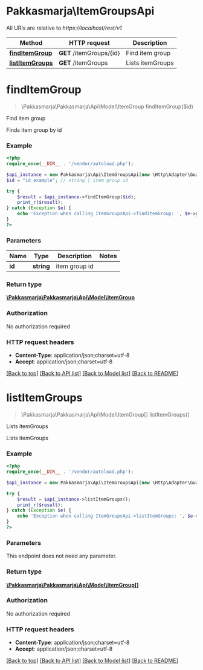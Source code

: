 # Pakkasmarja\ItemGroupsApi

All URIs are relative to *https://localhost/rest/v1*

Method | HTTP request | Description
------------- | ------------- | -------------
[**findItemGroup**](ItemGroupsApi.md#findItemGroup) | **GET** /itemGroups/{id} | Find item group
[**listItemGroups**](ItemGroupsApi.md#listItemGroups) | **GET** /itemGroups | Lists itemGroups


# **findItemGroup**
> \Pakkasmarja\Pakkasmarja\Api\Model\ItemGroup findItemGroup($id)

Find item group

Finds item group by id

### Example
```php
<?php
require_once(__DIR__ . '/vendor/autoload.php');

$api_instance = new Pakkasmarja\Api\ItemGroupsApi(new \Http\Adapter\Guzzle6\Client());
$id = "id_example"; // string | item group id

try {
    $result = $api_instance->findItemGroup($id);
    print_r($result);
} catch (Exception $e) {
    echo 'Exception when calling ItemGroupsApi->findItemGroup: ', $e->getMessage(), PHP_EOL;
}
?>
```

### Parameters

Name | Type | Description  | Notes
------------- | ------------- | ------------- | -------------
 **id** | **string**| item group id |

### Return type

[**\Pakkasmarja\Pakkasmarja\Api\Model\ItemGroup**](../Model/ItemGroup.md)

### Authorization

No authorization required

### HTTP request headers

 - **Content-Type**: application/json;charset=utf-8
 - **Accept**: application/json;charset=utf-8

[[Back to top]](#) [[Back to API list]](../../README.md#documentation-for-api-endpoints) [[Back to Model list]](../../README.md#documentation-for-models) [[Back to README]](../../README.md)

# **listItemGroups**
> \Pakkasmarja\Pakkasmarja\Api\Model\ItemGroup[] listItemGroups()

Lists itemGroups

Lists itemGroups

### Example
```php
<?php
require_once(__DIR__ . '/vendor/autoload.php');

$api_instance = new Pakkasmarja\Api\ItemGroupsApi(new \Http\Adapter\Guzzle6\Client());

try {
    $result = $api_instance->listItemGroups();
    print_r($result);
} catch (Exception $e) {
    echo 'Exception when calling ItemGroupsApi->listItemGroups: ', $e->getMessage(), PHP_EOL;
}
?>
```

### Parameters
This endpoint does not need any parameter.

### Return type

[**\Pakkasmarja\Pakkasmarja\Api\Model\ItemGroup[]**](../Model/ItemGroup.md)

### Authorization

No authorization required

### HTTP request headers

 - **Content-Type**: application/json;charset=utf-8
 - **Accept**: application/json;charset=utf-8

[[Back to top]](#) [[Back to API list]](../../README.md#documentation-for-api-endpoints) [[Back to Model list]](../../README.md#documentation-for-models) [[Back to README]](../../README.md)

